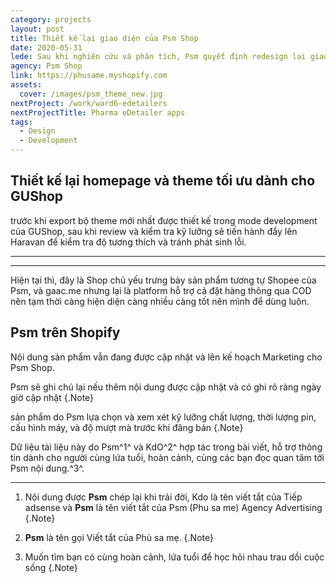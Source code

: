 ```yaml
---
category: projects
layout: post
title: Thiết kế lại giao diện của Psm Shop
date: 2020-05-31
lede: Sau khi nghiên cứu và phân tích, Psm quyết định redesign lại giao diện shop của mình cho đơn giản và trực quan hơn, giúp khách hàng dễ nhìn sản phẩm và tập trung hơn.
agency: Psm Shop
link: https://phusame.myshopify.com
assets:
  cover: /images/psm_theme_new.jpg
nextProject: /work/ward6-edetailers
nextProjectTitle: Pharma eDetailer apps
tags:
  - Design
  - Development
---
```


## Thiết kế lại homepage và theme tối ưu dành cho GUShop

trước khi export bộ theme mới nhất được thiết kế trong mode development của GUShop, sau khi review và kiểm tra kỹ lưỡng sẽ tiến hành đẩy lên Haravan để kiểm tra độ tương thích và tránh phát sinh lỗi.


---
<PostButton link="https://phusame.myshopify.com" label="Truy cập Psm Shop" />

---

Hiện tại thì, đây là Shop chủ yếu trưng bày sản phẩm tương tự Shopee của Psm, và gaac.me nhưng lại là platform hỗ trợ cả đặt hàng thông qua COD nên tạm thời càng hiện diện càng nhiều càng tốt nên mình để dùng luôn.

<Media ratio="668/1000" image="/images/psm_theme_new.jpg"/>

## Psm trên Shopify

Nội dung sản phẩm vẫn đang được cập nhật và lên kế hoạch Marketing cho Psm Shop.

Psm sẽ ghi chú lại nếu thêm nội dung được cập nhật và có ghi rõ ràng ngày giờ cập nhật {.Note}

sản phẩm do Psm lựa chọn và xem xét kỹ lưỡng chất lượng, thời lượng pin, cấu hình máy, và độ mượt mà trước khi đăng bán {.Note}


Dữ liệu tài liệu này do Psm^1^ và KdO^2^ hợp tác trong bài viết, hỗ trợ thông tin dành cho người cùng lứa tuổi, hoàn cảnh, cùng các bạn đọc quan tâm tới Psm nội dung.^3^.


<PostButton link="https://phusame.myshopify.com" label="Truy cập Psm Shop" />


---

1. Nội dung được **Psm** chép lại khi trải đời, Kdo là tên viết tắt của Tiếp adsense và **Psm** là tên viết tắt của Psm (Phu sa me) Agency Advertising {.Note}

2. **Psm** là tên gọi Viết tắt của Phù sa mẹ. {.Note}

3. Muốn tìm bạn có cùng hoàn cảnh, lứa tuổi để học hỏi nhau trau dồi cuộc sống {.Note}

<script>
import Media from "../../src/components/Media";
import MediaYoutube from "../../src/components/MediaYoutube";
import PostButton from "../../src/components/PostButton";
export default {
  components: {
    Media,
    MediaYoutube,
    PostButton,
  }
}
</script>
